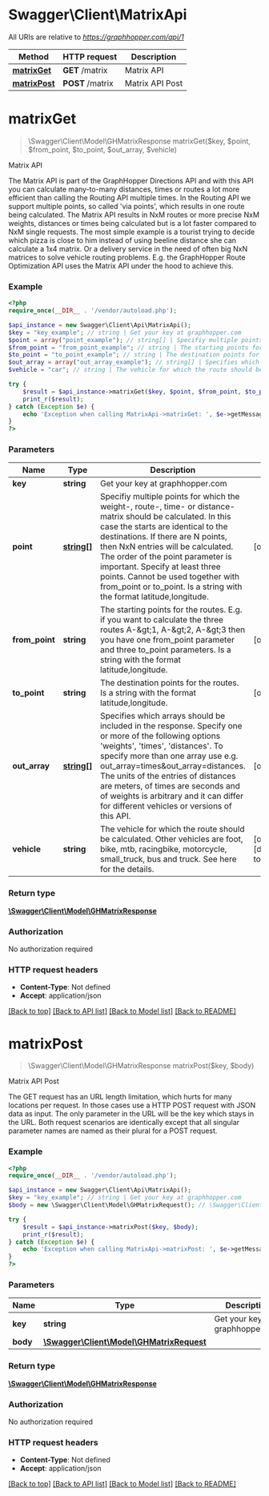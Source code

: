 # Swagger\Client\MatrixApi

All URIs are relative to *https://graphhopper.com/api/1*

Method | HTTP request | Description
------------- | ------------- | -------------
[**matrixGet**](MatrixApi.md#matrixGet) | **GET** /matrix | Matrix API
[**matrixPost**](MatrixApi.md#matrixPost) | **POST** /matrix | Matrix API Post


# **matrixGet**
> \Swagger\Client\Model\GHMatrixResponse matrixGet($key, $point, $from_point, $to_point, $out_array, $vehicle)

Matrix API

The Matrix API is part of the GraphHopper Directions API and with this API you can calculate many-to-many distances, times or routes a lot more efficient than calling the Routing API multiple times. In the Routing API we support multiple points, so called 'via points', which results in one route being calculated. The Matrix API results in NxM routes or more precise NxM weights, distances or times being calculated but is a lot faster compared to NxM single requests. The most simple example is a tourist trying to decide which pizza is close to him instead of using beeline distance she can calculate a 1x4 matrix. Or a delivery service in the need of often big NxN matrices to solve vehicle routing problems. E.g. the GraphHopper Route Optimization API uses the Matrix API under the hood to achieve this.

### Example
```php
<?php
require_once(__DIR__ . '/vendor/autoload.php');

$api_instance = new Swagger\Client\Api\MatrixApi();
$key = "key_example"; // string | Get your key at graphhopper.com
$point = array("point_example"); // string[] | Specifiy multiple points for which the weight-, route-, time- or distance-matrix should be calculated. In this case the starts are identical to the destinations. If there are N points, then NxN entries will be calculated. The order of the point parameter is important. Specify at least three points. Cannot be used together with from_point or to_point. Is a string with the format latitude,longitude.
$from_point = "from_point_example"; // string | The starting points for the routes. E.g. if you want to calculate the three routes A-&gt;1, A-&gt;2, A-&gt;3 then you have one from_point parameter and three to_point parameters. Is a string with the format latitude,longitude.
$to_point = "to_point_example"; // string | The destination points for the routes. Is a string with the format latitude,longitude.
$out_array = array("out_array_example"); // string[] | Specifies which arrays should be included in the response. Specify one or more of the following options 'weights', 'times', 'distances'. To specify more than one array use e.g. out_array=times&out_array=distances. The units of the entries of distances are meters, of times are seconds and of weights is arbitrary and it can differ for different vehicles or versions of this API.
$vehicle = "car"; // string | The vehicle for which the route should be calculated. Other vehicles are foot, bike, mtb, racingbike, motorcycle, small_truck, bus and truck. See here for the details.

try {
    $result = $api_instance->matrixGet($key, $point, $from_point, $to_point, $out_array, $vehicle);
    print_r($result);
} catch (Exception $e) {
    echo 'Exception when calling MatrixApi->matrixGet: ', $e->getMessage(), PHP_EOL;
}
?>
```

### Parameters

Name | Type | Description  | Notes
------------- | ------------- | ------------- | -------------
 **key** | **string**| Get your key at graphhopper.com |
 **point** | [**string[]**](../Model/string.md)| Specifiy multiple points for which the weight-, route-, time- or distance-matrix should be calculated. In this case the starts are identical to the destinations. If there are N points, then NxN entries will be calculated. The order of the point parameter is important. Specify at least three points. Cannot be used together with from_point or to_point. Is a string with the format latitude,longitude. | [optional]
 **from_point** | **string**| The starting points for the routes. E.g. if you want to calculate the three routes A-&amp;gt;1, A-&amp;gt;2, A-&amp;gt;3 then you have one from_point parameter and three to_point parameters. Is a string with the format latitude,longitude. | [optional]
 **to_point** | **string**| The destination points for the routes. Is a string with the format latitude,longitude. | [optional]
 **out_array** | [**string[]**](../Model/string.md)| Specifies which arrays should be included in the response. Specify one or more of the following options &#39;weights&#39;, &#39;times&#39;, &#39;distances&#39;. To specify more than one array use e.g. out_array&#x3D;times&amp;out_array&#x3D;distances. The units of the entries of distances are meters, of times are seconds and of weights is arbitrary and it can differ for different vehicles or versions of this API. | [optional]
 **vehicle** | **string**| The vehicle for which the route should be calculated. Other vehicles are foot, bike, mtb, racingbike, motorcycle, small_truck, bus and truck. See here for the details. | [optional] [default to car]

### Return type

[**\Swagger\Client\Model\GHMatrixResponse**](../Model/GHMatrixResponse.md)

### Authorization

No authorization required

### HTTP request headers

 - **Content-Type**: Not defined
 - **Accept**: application/json

[[Back to top]](#) [[Back to API list]](../../README.md#documentation-for-api-endpoints) [[Back to Model list]](../../README.md#documentation-for-models) [[Back to README]](../../README.md)

# **matrixPost**
> \Swagger\Client\Model\GHMatrixResponse matrixPost($key, $body)

Matrix API Post

The GET request has an URL length limitation, which hurts for many locations per request. In those cases use a HTTP POST request with JSON data as input. The only parameter in the URL will be the key which stays in the URL. Both request scenarios are identically except that all singular parameter names are named as their plural for a POST request.

### Example
```php
<?php
require_once(__DIR__ . '/vendor/autoload.php');

$api_instance = new Swagger\Client\Api\MatrixApi();
$key = "key_example"; // string | Get your key at graphhopper.com
$body = new \Swagger\Client\Model\GHMatrixRequest(); // \Swagger\Client\Model\GHMatrixRequest | 

try {
    $result = $api_instance->matrixPost($key, $body);
    print_r($result);
} catch (Exception $e) {
    echo 'Exception when calling MatrixApi->matrixPost: ', $e->getMessage(), PHP_EOL;
}
?>
```

### Parameters

Name | Type | Description  | Notes
------------- | ------------- | ------------- | -------------
 **key** | **string**| Get your key at graphhopper.com |
 **body** | [**\Swagger\Client\Model\GHMatrixRequest**](../Model/\Swagger\Client\Model\GHMatrixRequest.md)|  | [optional]

### Return type

[**\Swagger\Client\Model\GHMatrixResponse**](../Model/GHMatrixResponse.md)

### Authorization

No authorization required

### HTTP request headers

 - **Content-Type**: Not defined
 - **Accept**: application/json

[[Back to top]](#) [[Back to API list]](../../README.md#documentation-for-api-endpoints) [[Back to Model list]](../../README.md#documentation-for-models) [[Back to README]](../../README.md)

